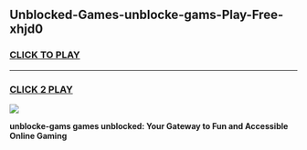 
## Unblocked-Games-unblocke-gams-Play-Free-xhjd0
<h3>
<a href="https://premium76.site?title=unblocke-gams&ref=10A">CLICK TO PLAY</a></h3>
<hr>

<h3>
<a href="https://premium76.site?title=unblocke-gams&ref=10A">CLICK 2 PLAY</a>
  
</h3>

<a href="https://premium76.site?title=unblocke-gams&ref=10A"><img src="https://clearcache.store/games.png"></a>


**unblocke-gams games unblocked: Your Gateway to Fun and Accessible Online Gaming**

